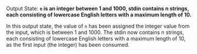 Output State: **`n` is an integer between 1 and 1000, stdin contains n strings, each consisting of lowercase English letters with a maximum length of 10.**

In this output state, the value of `n` has been assigned the integer value from the input, which is between 1 and 1000. The stdin now contains n strings, each consisting of lowercase English letters with a maximum length of 10, as the first input (the integer) has been consumed.